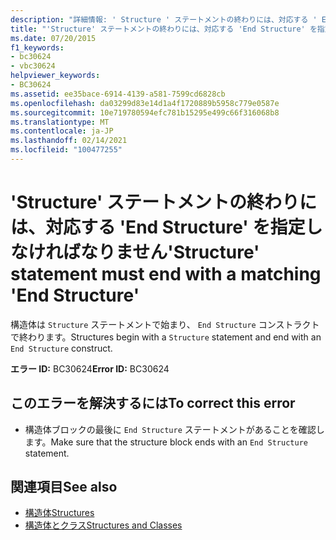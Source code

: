 ```yaml
---
description: "詳細情報: ' Structure ' ステートメントの終わりには、対応する ' End Structure ' を指定しなければなりません"
title: "'Structure' ステートメントの終わりには、対応する 'End Structure' を指定しなければなりません"
ms.date: 07/20/2015
f1_keywords:
- bc30624
- vbc30624
helpviewer_keywords:
- BC30624
ms.assetid: ee35bace-6914-4139-a581-7599cd6828cb
ms.openlocfilehash: da03299d83e14d1a4f1720889b5958c779e0587e
ms.sourcegitcommit: 10e719780594efc781b15295e499c66f316068b8
ms.translationtype: MT
ms.contentlocale: ja-JP
ms.lasthandoff: 02/14/2021
ms.locfileid: "100477255"
---
```

# <a name="structure-statement-must-end-with-a-matching-end-structure"></a><span data-ttu-id="a7fa5-103">'Structure' ステートメントの終わりには、対応する 'End Structure' を指定しなければなりません</span><span class="sxs-lookup"><span data-stu-id="a7fa5-103">'Structure' statement must end with a matching 'End Structure'</span></span>

<span data-ttu-id="a7fa5-104">構造体は `Structure` ステートメントで始まり、 `End Structure` コンストラクトで終わります。</span><span class="sxs-lookup"><span data-stu-id="a7fa5-104">Structures begin with a `Structure` statement and end with an `End Structure` construct.</span></span>  
  
 <span data-ttu-id="a7fa5-105">**エラー ID:** BC30624</span><span class="sxs-lookup"><span data-stu-id="a7fa5-105">**Error ID:** BC30624</span></span>  
  
## <a name="to-correct-this-error"></a><span data-ttu-id="a7fa5-106">このエラーを解決するには</span><span class="sxs-lookup"><span data-stu-id="a7fa5-106">To correct this error</span></span>  
  
- <span data-ttu-id="a7fa5-107">構造体ブロックの最後に `End Structure` ステートメントがあることを確認します。</span><span class="sxs-lookup"><span data-stu-id="a7fa5-107">Make sure that the structure block ends with an `End Structure` statement.</span></span>  
  
## <a name="see-also"></a><span data-ttu-id="a7fa5-108">関連項目</span><span class="sxs-lookup"><span data-stu-id="a7fa5-108">See also</span></span>

- [<span data-ttu-id="a7fa5-109">構造体</span><span class="sxs-lookup"><span data-stu-id="a7fa5-109">Structures</span></span>](../programming-guide/language-features/data-types/structures.md)
- [<span data-ttu-id="a7fa5-110">構造体とクラス</span><span class="sxs-lookup"><span data-stu-id="a7fa5-110">Structures and Classes</span></span>](../programming-guide/language-features/data-types/structures-and-classes.md)
